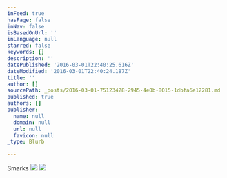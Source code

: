 ```yaml
---
inFeed: true
hasPage: false
inNav: false
isBasedOnUrl: ''
inLanguage: null
starred: false
keywords: []
description: ''
datePublished: '2016-03-01T22:40:25.616Z'
dateModified: '2016-03-01T22:40:24.187Z'
title: ''
author: []
sourcePath: _posts/2016-03-01-75123428-2945-4e0b-8015-1dbfa6e12281.md
published: true
authors: []
publisher:
  name: null
  domain: null
  url: null
  favicon: null
_type: Blurb

---
```

Smarks
![](https://s3-us-west-2.amazonaws.com/the-grid-img/p/67dfc3bdb86aeb2e7b8c8e0adaf033c6f0045c7a.jpg)
![](https://s3-us-west-2.amazonaws.com/the-grid-img/p/8263ed24bb104a2e67226b3b93b2f22882d5f717.jpg)